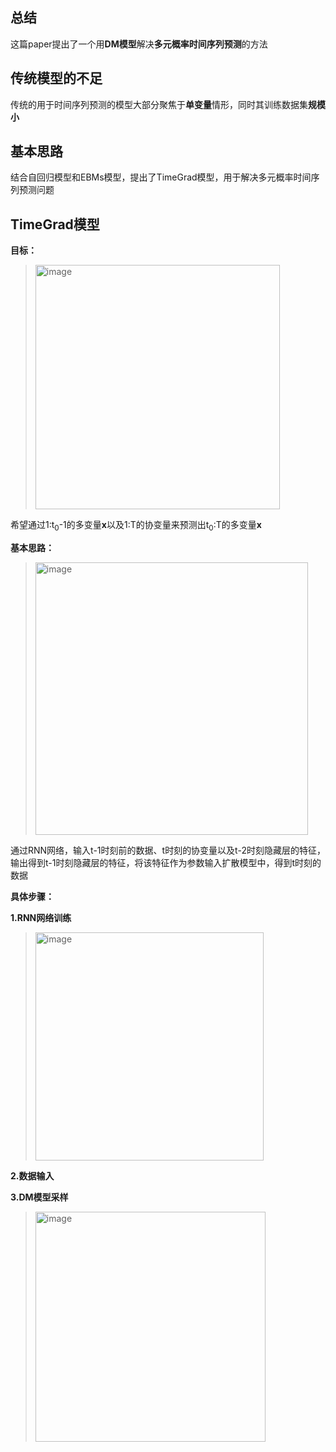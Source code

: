 ## 总结

这篇paper提出了一个用**DM模型**解决**多元概率时间序列预测**的方法

## 传统模型的不足

传统的用于时间序列预测的模型大部分聚焦于**单变量**情形，同时其训练数据集**规模小**

## 基本思路

结合自回归模型和EBMs模型，提出了TimeGrad模型，用于解决多元概率时间序列预测问题

## TimeGrad模型

**目标：**

> <img width="391" alt="image" src="https://github.com/user-attachments/assets/ff27875f-2e9a-4d72-8869-a61de8a09f0b">

希望通过1:t<sub>0</sub>-1的多变量**x**以及1:T的协变量来预测出t<sub>0</sub>:T的多变量**x**

**基本思路：**

> <img width="436" alt="image" src="https://github.com/user-attachments/assets/e7e89991-f2e1-4b00-9184-0f7edc52a1fa">

通过RNN网络，输入t-1时刻前的数据、t时刻的协变量以及t-2时刻隐藏层的特征，输出得到t-1时刻隐藏层的特征，将该特征作为参数输入扩散模型中，得到t时刻的数据

**具体步骤：**

**1.RNN网络训练**

> <img width="365" alt="image" src="https://github.com/user-attachments/assets/e3b28940-d9fc-4822-bd26-0f07c1271003">

**2.数据输入**

**3.DM模型采样**

> <img width="368" alt="image" src="https://github.com/user-attachments/assets/702b44e4-da6d-40a0-b191-86604d280649">







 
